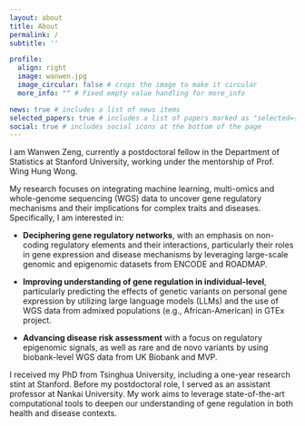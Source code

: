 ```yaml
---
layout: about
title: About
permalink: /
subtitle: ''

profile:
  align: right
  image: wanwen.jpg
  image_circular: false # crops the image to make it circular
  more_info: "" # Fixed empty value handling for more_info

news: true # includes a list of news items
selected_papers: true # includes a list of papers marked as "selected={true}"
social: true # includes social icons at the bottom of the page
---
```


I am Wanwen Zeng, currently a postdoctoral fellow in the Department of Statistics at Stanford University, working under the mentorship of Prof. Wing Hung Wong.

My research focuses on integrating machine learning, multi-omics and whole-genome sequencing (WGS) data to uncover gene regulatory mechanisms and their implications for complex traits and diseases. Specifically, I am interested in:

- **Deciphering gene regulatory networks**, with an emphasis on non-coding regulatory elements and their interactions, particularly their roles in gene expression and disease mechanisms by leveraging large-scale genomic and epigenomic datasets from ENCODE and ROADMAP.
  
- **Improving understanding of gene regulation in individual-level**, particularly predicting the effects of genetic variants on personal gene expression by utilizing large language models (LLMs) and the use of WGS data from admixed populations (e.g., African-American) in GTEx project.
  
- **Advancing disease risk assessment** with a focus on regulatory epigenomic signals, as well as rare and de novo variants by using biobank-level WGS data from UK Biobank and MVP.
  
I received my PhD from Tsinghua University, including a one-year research stint at Stanford. Before my postdoctoral role, I served as an assistant professor at Nankai University. My work aims to leverage state-of-the-art computational tools to deepen our understanding of gene regulation in both health and disease contexts.
